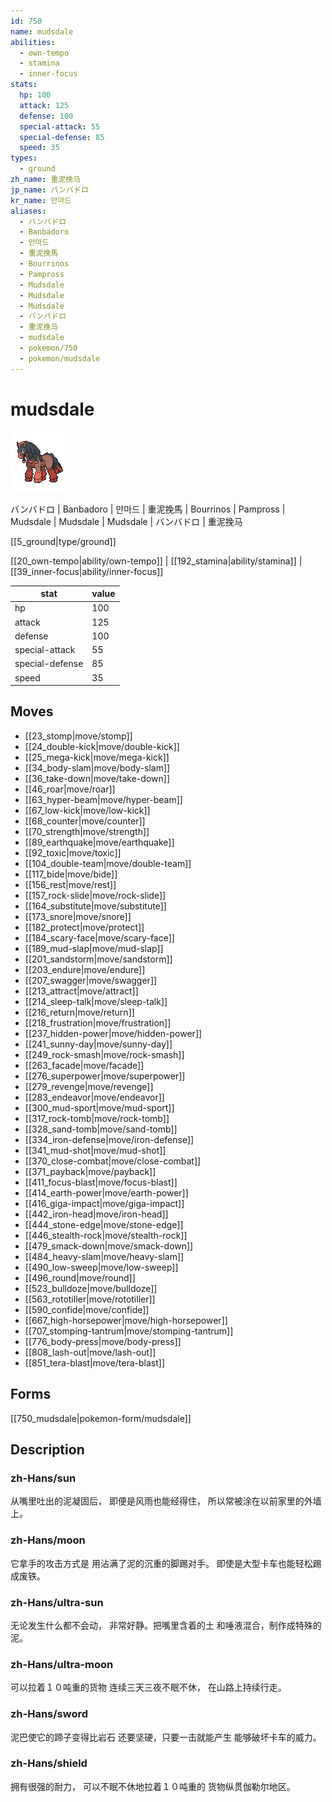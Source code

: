 ```yaml
---
id: 750
name: mudsdale
abilities:
  - own-tempo
  - stamina
  - inner-focus
stats:
  hp: 100
  attack: 125
  defense: 100
  special-attack: 55
  special-defense: 85
  speed: 35
types:
  - ground
zh_name: 重泥挽马
jp_name: バンバドロ
kr_name: 만마드
aliases:
  - バンバドロ
  - Banbadoro
  - 만마드
  - 重泥挽馬
  - Bourrinos
  - Pampross
  - Mudsdale
  - Mudsdale
  - Mudsdale
  - バンバドロ
  - 重泥挽马
  - mudsdale
  - pokemon/750
  - pokemon/mudsdale
---
```

# mudsdale

![](https://raw.githubusercontent.com/PokeAPI/sprites/master/sprites/pokemon/750.png)

バンバドロ | Banbadoro | 만마드 | 重泥挽馬 | Bourrinos | Pampross | Mudsdale | Mudsdale | Mudsdale | バンバドロ | 重泥挽马

[[5_ground|type/ground]]

[[20_own-tempo|ability/own-tempo]] | [[192_stamina|ability/stamina]] | [[39_inner-focus|ability/inner-focus]]

|stat|value|
|---|---|
|hp|100|
|attack|125|
|defense|100|
|special-attack|55|
|special-defense|85|
|speed|35|


## Moves

- [[23_stomp|move/stomp]]
- [[24_double-kick|move/double-kick]]
- [[25_mega-kick|move/mega-kick]]
- [[34_body-slam|move/body-slam]]
- [[36_take-down|move/take-down]]
- [[46_roar|move/roar]]
- [[63_hyper-beam|move/hyper-beam]]
- [[67_low-kick|move/low-kick]]
- [[68_counter|move/counter]]
- [[70_strength|move/strength]]
- [[89_earthquake|move/earthquake]]
- [[92_toxic|move/toxic]]
- [[104_double-team|move/double-team]]
- [[117_bide|move/bide]]
- [[156_rest|move/rest]]
- [[157_rock-slide|move/rock-slide]]
- [[164_substitute|move/substitute]]
- [[173_snore|move/snore]]
- [[182_protect|move/protect]]
- [[184_scary-face|move/scary-face]]
- [[189_mud-slap|move/mud-slap]]
- [[201_sandstorm|move/sandstorm]]
- [[203_endure|move/endure]]
- [[207_swagger|move/swagger]]
- [[213_attract|move/attract]]
- [[214_sleep-talk|move/sleep-talk]]
- [[216_return|move/return]]
- [[218_frustration|move/frustration]]
- [[237_hidden-power|move/hidden-power]]
- [[241_sunny-day|move/sunny-day]]
- [[249_rock-smash|move/rock-smash]]
- [[263_facade|move/facade]]
- [[276_superpower|move/superpower]]
- [[279_revenge|move/revenge]]
- [[283_endeavor|move/endeavor]]
- [[300_mud-sport|move/mud-sport]]
- [[317_rock-tomb|move/rock-tomb]]
- [[328_sand-tomb|move/sand-tomb]]
- [[334_iron-defense|move/iron-defense]]
- [[341_mud-shot|move/mud-shot]]
- [[370_close-combat|move/close-combat]]
- [[371_payback|move/payback]]
- [[411_focus-blast|move/focus-blast]]
- [[414_earth-power|move/earth-power]]
- [[416_giga-impact|move/giga-impact]]
- [[442_iron-head|move/iron-head]]
- [[444_stone-edge|move/stone-edge]]
- [[446_stealth-rock|move/stealth-rock]]
- [[479_smack-down|move/smack-down]]
- [[484_heavy-slam|move/heavy-slam]]
- [[490_low-sweep|move/low-sweep]]
- [[496_round|move/round]]
- [[523_bulldoze|move/bulldoze]]
- [[563_rototiller|move/rototiller]]
- [[590_confide|move/confide]]
- [[667_high-horsepower|move/high-horsepower]]
- [[707_stomping-tantrum|move/stomping-tantrum]]
- [[776_body-press|move/body-press]]
- [[808_lash-out|move/lash-out]]
- [[851_tera-blast|move/tera-blast]]

## Forms



[[750_mudsdale|pokemon-form/mudsdale]]

## Description

### zh-Hans/sun

从嘴里吐出的泥凝固后，
即便是风雨也能经得住，
所以常被涂在以前家里的外墙上。

### zh-Hans/moon

它拿手的攻击方式是
用沾满了泥的沉重的脚踢对手。
即使是大型卡车也能轻松踢成废铁。

### zh-Hans/ultra-sun

无论发生什么都不会动，
非常好静。把嘴里含着的土
和唾液混合，制作成特殊的泥。

### zh-Hans/ultra-moon

可以拉着１０吨重的货物
连续三天三夜不眠不休，
在山路上持续行走。

### zh-Hans/sword

泥巴使它的蹄子变得比岩石
还要坚硬，只要一击就能产生
能够破坏卡车的威力。

### zh-Hans/shield

拥有很强的耐力，
可以不眠不休地拉着１０吨重的
货物纵贯伽勒尔地区。

